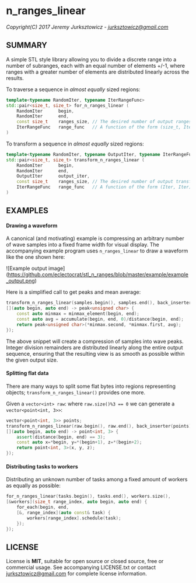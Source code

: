 
# n_ranges_linear

*Copyright(C) 2017 Jeremy Jurksztowicz* - *jurksztowicz@gmail.com*

## SUMMARY

A simple STL style library allowing you to divide a discrete range into a number of subranges, each with an equal number of elements +/-1, where ranges with a greater number of elements are distributed linearly across the results.

To traverse a sequence in *almost equally* sized regions:

```c++
template<typename RandomIter, typename IterRangeFunc>
std::pair<size_t, size_t> for_n_ranges_linear (
    RandomIter      begin,
    RandomIter      end,
    const size_t    ranges_size, // The desired number of output ranges
    IterRangeFunc   range_func   // A function of the form (size_t, Iter, Iter)
)
```

To transform a sequence in *almost equally* sized regions:

```c++
template<typename RandomIter, typename OutputIter, typename IterRangeFunc>
std::pair<size_t, size_t> transform_n_ranges_linear (
    RandomIter      begin,
    RandomIter      end,
    OutputIter      output_iter,
    const size_t    ranges_size, // The desired number of output transformations
    IterRangeFunc   range_func   // A function of the form (Iter, Iter) -> T
)
```

## EXAMPLES

#### Drawing a waveform

A canonical (and motivating) example is compressing an arbitrary number of wave samples into a fixed frame width for visual display. The accompanying example program uses `n_ranges_linear` to draw a waveform like the one shown here:

![Example output image]
(https://github.com/eclectocrat/stl_n_ranges/blob/master/example/example_output.png)

Here is a simplified call to get peaks and mean average:

```c++
transform_n_ranges_linear(samples.begin(), samples.end(), back_inserter(peaks), window_width,
[](auto begin, auto end) -> peak<unsigned char> {
    const auto minmax = minmax_element(begin, end);
    const auto avg = accumulate(begin, end, 0)/distance(begin, end);
    return peak<unsigned char>(*minmax.second, *minmax.first, avg);
});
```

The above snippet will create a compression of samples into wave peaks. Integer division remainders are distributed linearly along the entire output sequence, ensuring that the resulting view is as smooth as possible within the given output size.


#### Splitting flat data

There are many ways to split some flat bytes into regions representing objects; `transform_n_ranges_linear()` provides one more.

Given a `vector<int> raw`: where `raw.size()%3 == 0` we can generate a `vector<point<int, 3>>`:

```c++
vector<point<int, 3>> points;
transform_n_ranges_linear(raw.begin(), raw.end(), back_inserter(points), raw.size()/3,
[](auto begin, auto end) -> point<int, 3> {
    assert(distance(begin, end) == 3);
    const auto x=*begin, y=*(begin+1), z=*(begin+2);
    return point<int, 3>(x, y, z);
});
```


#### Distributing tasks to workers

Distributing an unknown number of tasks among a fixed amount of workers as equally as possible:

```c++
for_n_ranges_linear(tasks.begin(), tasks.end(), workers.size(),
[&workers](size_t range_index, auto begin, auto end) {
    for_each(begin, end,
    [&, range_index](auto const& task) {
        workers[range_index].schedule(task);
    });
});
```

## LICENSE

License is **MIT**, suitable for open source or closed source, free or commercial usage. See accompanying LICENSE.txt or contact jurksztowicz@gmail.com for complete license information.

